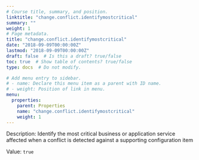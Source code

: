 ```yaml
---
# Course title, summary, and position.
linktitle: "change.conflict.identifymostcritical"
summary: ""
weight: 1
# Page metadata.
title: "change.conflict.identifymostcritical"
date: "2018-09-09T00:00:00Z"
lastmod: "2018-09-09T00:00:00Z"
draft: false  # Is this a draft? true/false
toc: true  # Show table of contents? true/false
type: docs  # Do not modify.

# Add menu entry to sidebar.
# - name: Declare this menu item as a parent with ID name.
# - weight: Position of link in menu.
menu:
  properties:
    parent: Properties
    name: "change.conflict.identifymostcritical"
    weight: 1
---
```


Description: Identify the most critical business or application service affected when a conflict is detected against a supporting configuration item


Value: `true`